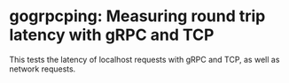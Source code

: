 # gogrpcping: Measuring round trip latency with gRPC and TCP

This tests the latency of localhost requests with gRPC and TCP, as well as network requests.
